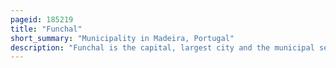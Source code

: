 ```yaml
---
pageid: 185219
title: "Funchal"
short_summary: "Municipality in Madeira, Portugal"
description: "Funchal is the capital, largest city and the municipal seat of Portugal's Autonomous Region of Madeira, bordered by the Atlantic Ocean. The Town has a Population of 105795 which makes it the sixth largest Town in Portugal. Because of its high cultural and historical Value, Funchal is one of Portugal's main Tourist Attractions ; it is also popular as a Destination for New Year's Eve, and it is the leading portuguese Port on Cruise Liner Dockings."
---
```

